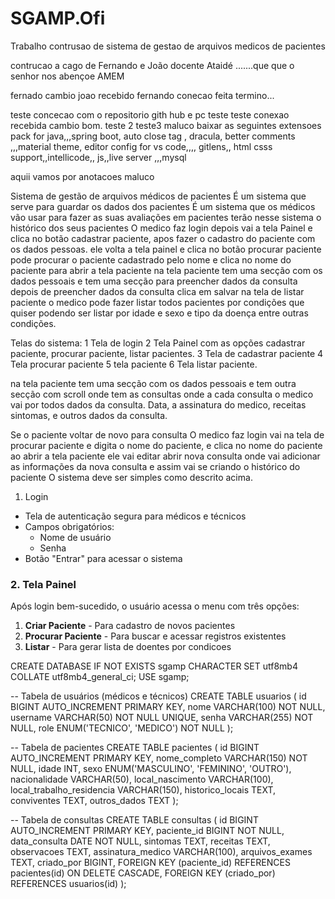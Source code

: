 # SGAMP.Ofi
Trabalho contrusao de sistema de gestao de arquivos medicos de pacientes
 
contrucao a cago de Fernando e João docente Ataidé .......que que o senhor nos abençoe
AMEM


fernado cambio
joao recebido
fernando conecao feita termino...

teste concecao com o repositorio gith hub e pc teste teste
conexao recebida cambio bom.
teste 2
teste3
maluco baixar as seguintes extensoes pack for java,,,spring boot, auto close tag , dracula, better comments ,,,material theme, editor config for vs code,,,, gitlens,, html csss support,,intellicode,, js,,live server ,,,mysql




aquii vamos por anotacoes maluco 

Sistema de gestão de arquivos médicos de pacientes
É um sistema que serve para guardar os dados dos pacientes 
É um sistema que os médicos vão usar para fazer as suas avaliações em pacientes terão nesse sistema o histórico dos seus pacientes
O medico faz login 
depois vai a tela Painel e clica no botão cadastrar paciente, 
apos fazer o cadastro do paciente com os dados pessoas.  ele volta a tela painel e clica no botão procurar paciente pode procurar o paciente cadastrado pelo nome e clica no nome do paciente para abrir a tela paciente
na tela paciente tem uma secção com os dados pessoais e tem uma secção para preencher dados da consulta depois de preencher dados da consulta clica em salvar 
na tela de listar paciente o medico pode fazer listar todos pacientes por condições que quiser podendo ser listar por idade e sexo e tipo da doença entre outras condições.

Telas do sistema:
1 Tela de login
2 Tela Painel com as opções cadastrar paciente, procurar paciente, listar pacientes.
3 Tela de cadastrar paciente
4 Tela procurar paciente
5 tela paciente 
6 Tela listar paciente.


na tela paciente tem uma secção com os dados pessoais e tem outra secção com scroll onde tem as consultas onde a cada consulta o medico vai por todos dados da consulta. Data, a assinatura do medico, receitas sintomas, e outros dados da consulta.

Se o paciente voltar de novo para consulta O medico faz login vai na tela de procurar paciente e digita o nome do paciente, e clica no nome do paciente ao abrir a tela paciente ele vai editar abrir nova consulta onde vai adicionar as informações da nova consulta e assim vai se criando o histórico do paciente
O sistema deve ser simples como descrito acima.

1.	Login
- Tela de autenticação segura para médicos e técnicos
- Campos obrigatórios:
  - Nome de usuário
  - Senha
- Botão "Entrar" para acessar o sistema

### 2. Tela Painel
Após login bem-sucedido, o usuário acessa o menu com três opções:
1. **Criar Paciente** - Para cadastro de novos pacientes
2. **Procurar Paciente** - Para buscar e acessar registros existentes
3. **Listar** - Para gerar lista de doentes por condicoes 



CREATE DATABASE IF NOT EXISTS sgamp CHARACTER SET utf8mb4 COLLATE utf8mb4_general_ci;
USE sgamp;

-- Tabela de usuários (médicos e técnicos)
CREATE TABLE usuarios (
    id BIGINT AUTO_INCREMENT PRIMARY KEY,
    nome VARCHAR(100) NOT NULL,
    username VARCHAR(50) NOT NULL UNIQUE,
    senha VARCHAR(255) NOT NULL,
    role ENUM('TECNICO', 'MEDICO') NOT NULL
);

-- Tabela de pacientes
CREATE TABLE pacientes (
    id BIGINT AUTO_INCREMENT PRIMARY KEY,
    nome_completo VARCHAR(150) NOT NULL,
    idade INT,
    sexo ENUM('MASCULINO', 'FEMININO', 'OUTRO'),
    nacionalidade VARCHAR(50),
    local_nascimento VARCHAR(100),
    local_trabalho_residencia VARCHAR(150),
    historico_locais TEXT,
    conviventes TEXT,
    outros_dados TEXT
);

-- Tabela de consultas
CREATE TABLE consultas (
    id BIGINT AUTO_INCREMENT PRIMARY KEY,
    paciente_id BIGINT NOT NULL,
    data_consulta DATE NOT NULL,
    sintomas TEXT,
    receitas TEXT,
    observacoes TEXT,
    assinatura_medico VARCHAR(100),
    arquivos_exames TEXT,
    criado_por BIGINT,
    FOREIGN KEY (paciente_id) REFERENCES pacientes(id) ON DELETE CASCADE,
    FOREIGN KEY (criado_por) REFERENCES usuarios(id)
);
